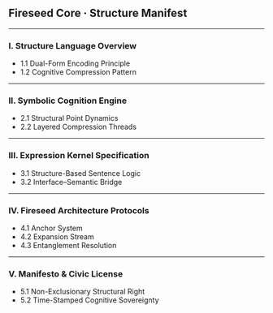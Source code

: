 ## Fireseed Core · Structure Manifest

---

### I. Structure Language Overview
- 1.1 Dual-Form Encoding Principle  
- 1.2 Cognitive Compression Pattern

---

### II. Symbolic Cognition Engine
- 2.1 Structural Point Dynamics  
- 2.2 Layered Compression Threads

---

### III. Expression Kernel Specification
- 3.1 Structure-Based Sentence Logic  
- 3.2 Interface–Semantic Bridge

---

### IV. Fireseed Architecture Protocols
- 4.1 Anchor System  
- 4.2 Expansion Stream  
- 4.3 Entanglement Resolution

---

### V. Manifesto & Civic License
- 5.1 Non-Exclusionary Structural Right  
- 5.2 Time-Stamped Cognitive Sovereignty
